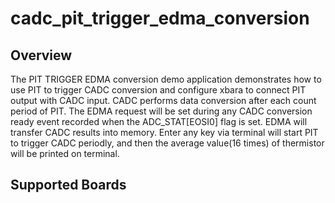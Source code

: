 # cadc_pit_trigger_edma_conversion

## Overview
The PIT TRIGGER EDMA conversion demo application demonstrates how to use PIT to trigger CADC conversion and configure xbara 
to connect PIT output with CADC input. CADC performs data conversion after each count period of PIT. The EDMA request will be 
set during any CADC conversion ready event recorded when the ADC_STAT[EOSI0] flag is set. EDMA will transfer CADC results into memory.
Enter any key via terminal will start PIT to trigger CADC periodly, and then the average value(16 times) of thermistor will be printed on terminal.

## Supported Boards
